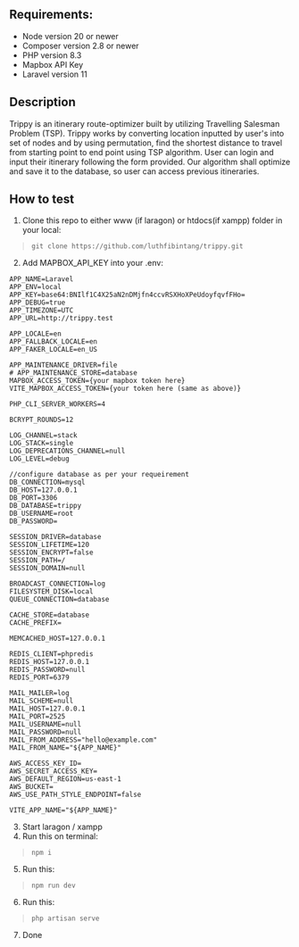 ## Requirements:
- Node version 20 or newer
- Composer version 2.8 or newer
- PHP version 8.3
- Mapbox API Key
- Laravel version 11

## Description

Trippy is an itinerary route-optimizer built by utilizing Travelling Salesman Problem (TSP). Trippy works by converting location inputted by user's into set of nodes and by using permutation, find the shortest distance to travel from starting point to end point using TSP algorithm. User can login and input their itinerary following the form provided. Our algorithm shall optimize and save it to the database, so user can access previous itineraries.

## How to test
1. Clone this repo to either www (if laragon) or htdocs(if xampp) folder in your local:
>` git clone https://github.com/luthfibintang/trippy.git `

2. Add MAPBOX_API_KEY into your .env:
```
APP_NAME=Laravel
APP_ENV=local
APP_KEY=base64:BNIlf1C4X25aN2nDMjfn4ccvRSXHoXPeUdoyfqvfFHo=
APP_DEBUG=true
APP_TIMEZONE=UTC
APP_URL=http://trippy.test

APP_LOCALE=en
APP_FALLBACK_LOCALE=en
APP_FAKER_LOCALE=en_US

APP_MAINTENANCE_DRIVER=file
# APP_MAINTENANCE_STORE=database
MAPBOX_ACCESS_TOKEN={your mapbox token here}
VITE_MAPBOX_ACCESS_TOKEN={your token here (same as above)}

PHP_CLI_SERVER_WORKERS=4

BCRYPT_ROUNDS=12

LOG_CHANNEL=stack
LOG_STACK=single
LOG_DEPRECATIONS_CHANNEL=null
LOG_LEVEL=debug

//configure database as per your requeirement
DB_CONNECTION=mysql
DB_HOST=127.0.0.1
DB_PORT=3306
DB_DATABASE=trippy
DB_USERNAME=root
DB_PASSWORD=

SESSION_DRIVER=database
SESSION_LIFETIME=120
SESSION_ENCRYPT=false
SESSION_PATH=/
SESSION_DOMAIN=null

BROADCAST_CONNECTION=log
FILESYSTEM_DISK=local
QUEUE_CONNECTION=database

CACHE_STORE=database
CACHE_PREFIX=

MEMCACHED_HOST=127.0.0.1

REDIS_CLIENT=phpredis
REDIS_HOST=127.0.0.1
REDIS_PASSWORD=null
REDIS_PORT=6379

MAIL_MAILER=log
MAIL_SCHEME=null
MAIL_HOST=127.0.0.1
MAIL_PORT=2525
MAIL_USERNAME=null
MAIL_PASSWORD=null
MAIL_FROM_ADDRESS="hello@example.com"
MAIL_FROM_NAME="${APP_NAME}"

AWS_ACCESS_KEY_ID=
AWS_SECRET_ACCESS_KEY=
AWS_DEFAULT_REGION=us-east-1
AWS_BUCKET=
AWS_USE_PATH_STYLE_ENDPOINT=false

VITE_APP_NAME="${APP_NAME}"
```

3. Start laragon / xampp
4. Run this on terminal:
>`npm i`
5. Run this:
>`npm run dev`
6. Run this:
>`php artisan serve`
7. Done


